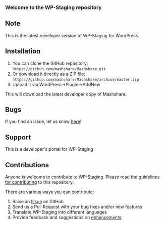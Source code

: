 ### Welcome to the WP-Staging repository

## Note ##

This is the latest developer version of WP-Staging for WordPress. 

## Installation ##

1. You can clone the GitHub repository: `https://github.com/mashshare/Mashshare.git`
2. Or download it directly as a ZIP file: `https://github.com/mashshare/Mashshare/archive/master.zip`
3. Upload it via WordPress->Plugin->AddNew

This will download the latest developer copy of Mashshare.

## Bugs ##
If you find an issue, let us know [here](https://github.com/wp-staging/wp-staging/issues?state=open)!

## Support ##
This is a developer's portal for WP-Staging

## Contributions ##
Anyone is welcome to contribute to WP-Staging. Please read the [guidelines for contributing](https://github.com/wp-staging/wp-staging/blob/master/CONTRIBUTING.md) to this repository.

There are various ways you can contribute:

1. Raise an [Issue](https://github.com/wp-staging/wp-staging/issues) on GitHub
2. Send us a Pull Request with your bug fixes and/or new features
3. Translate WP-Staging into different languages
4. Provide feedback and suggestions on [enhancements](https://github.com/wp-staging/wp-staging/issues?direction=desc&labels=Enhancement&page=1&sort=created&state=open)
